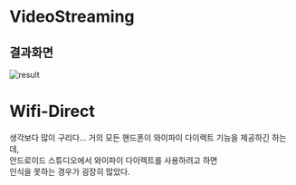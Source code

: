 # VideoStreaming

## 결과화면
![result](https://user-images.githubusercontent.com/50979183/90458094-5fce5f80-e138-11ea-897f-bbd9124f4ea1.png)


# Wifi-Direct
생각보다 많이 구리다...
거의 모든 핸드폰이 와이파이 다이렉트 기능을 제공하긴 하는데,    
안드로이드 스튜디오에서 와이파이 다이렉트를 사용하려고 하면    
인식을 못하는 경우가 굉장히 많았다.    
